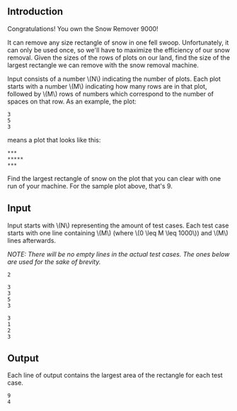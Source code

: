 ## Introduction

Congratulations! You own the Snow Remover 9000!

It can remove any size rectangle of snow in one fell swoop. Unfortunately, it can only be used once, so we'll have to maximize the efficiency of our snow removal. Given the sizes of the rows of plots on our land, find the size of the largest rectangle we can remove with the snow removal machine.

Input consists of a number \\(N\\) indicating the number of plots. Each plot starts with a number \\(M\\) indicating how many rows are in that plot, followed by \\(M\\) rows of numbers which correspond to the number of spaces on that row. As an example, the plot:

```
3
5
3
```

means a plot that looks like this:

```
***
*****
***
```

Find the largest rectangle of snow on the plot that you can clear with one run of your machine. For the sample plot above, that's 9.

## Input
Input starts with \\(N\\) representing the amount of test cases. Each test case starts with one line containing \\(M\\) (where \\(0 \\leq M \\leq 1000\\)) and \\(M\\) lines afterwards.

*NOTE: There will be no empty lines in the actual test cases. The ones below are used for the sake of brevity.*

```
2

3
3
5
3

3
1
2
3
```

## Output
Each line of output contains the largest area of the rectangle for each test case.

```
9
4
```